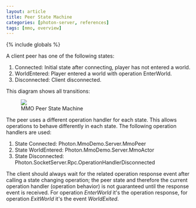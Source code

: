 ```yaml
---
layout: article
title: Peer State Machine
categories: [photon-server, references]
tags: [mmo, overview]
---
```

{% include globals %}


A client peer has one of the following states:

1.  Connected: Initial state after connecting, player has not entered a
    world.
2.  WorldEntered: Player entered a world with operation EnterWorld.
3.  Disconnected: Client disconnected.

This diagram shows all transitions: 

<figure>
<img src="{{ IMG }}/mmo-stateMachine.png" />
<figcaption>MMO Peer State Machine</figcaption>
</figure>

The peer uses a different operation handler for each state. 
 This allows operations to behave differently in each state. 
 The following operation handlers are used:

1.  State Connected: Photon.MmoDemo.Server.MmoPeer
2.  State WorldEntered: Photon.MmoDemo.Server.MmoActor
3.  State Disconnected:
    Photon.SocketServer.Rpc.OperationHandlerDisconnected

The client should always wait for the related operation response event
after calling a state changing operation; the peer state and therefore
the current operation handler (operation behavior) is not guaranteed
until the response event is received. For operation *EnterWorld* it's
the operation response, for operation *ExitWorld* it's the event
*WorldExited*.
